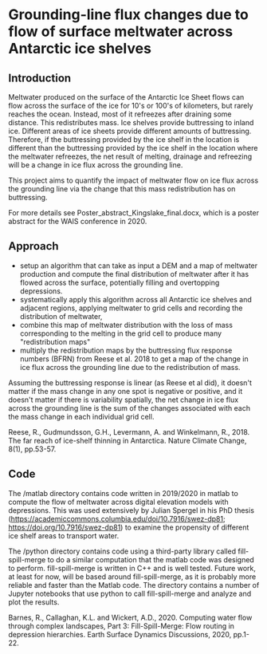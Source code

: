 # Grounding-line flux changes due to flow of surface meltwater across Antarctic ice shelves 

## Introduction 
Meltwater produced on the surface of the Antarctic Ice Sheet flows can flow across the surface of the ice for 10's or 100's of kilometers, but rarely reaches the ocean. Instead, most of it refreezes after draining some distance. This redistributes mass. Ice shelves provide buttressing to inland ice. Different areas of ice sheets provide different amounts of buttressing. Therefore, if the buttressing provided by the ice shelf in the location is different than the buttressing provided by the ice shelf in the location where the meltwater refreezes, the net result of melting, drainage and refreezing will be a change in ice flux across the grounding line.

This project aims to quantify the impact of meltwater flow on ice flux across the grounding line via the change that this mass redistribution has on buttressing.

For more details see Poster_abstract_Kingslake_final.docx, which is a poster abstract for the WAIS conference in 2020.

## Approach
- setup an algorithm that can take as input a DEM and a map of meltwater production and compute the final distribution of meltwater after it has flowed across the surface, potentially filling and overtopping depressions. 
- systematically apply this algorithm across all Antarctic ice shelves and adjacent regions, applying meltwater to grid cells and recording the distribution of meltwater, 
- combine this map of meltwater distribution with the loss of mass corresponding to the melting in the grid cell to produce many "redistribution maps"
- multiply the redistribution maps by the buttressing flux response numbers (BFRN) from Reese et al. 2018 to get a map of the change in ice flux across the grounding line due to the redistribution of mass. 

Assuming the buttressing response is linear (as Reese et al did), it doesn't matter if the mass change in any one spot is negative or positive, and it doesn't matter if there is variability spatially, the net change in ice flux across the grounding line is the sum of the changes associated with each the mass change in each individual grid cell.

Reese, R., Gudmundsson, G.H., Levermann, A. and Winkelmann, R., 2018. The far reach of ice-shelf thinning in Antarctica. Nature Climate Change, 8(1), pp.53-57.

## Code

The /matlab directory contains code written in 2019/2020 in matlab to compute the flow of meltwater across digital elevation models with depressions. This was used extensively by Julian Spergel in his PhD thesis (https://academiccommons.columbia.edu/doi/10.7916/swez-dp81; https://doi.org/10.7916/swez-dp81) to examine the propensity of different ice shelf areas to transport water. 

The /python directory contains code using a third-party library called fill-spill-merge to do a similar computation that the matlab code was designed to perform. fill-spill-merge is written in C++ and is well tested. Future work, at least for now, will be based around fill-spill-merge, as it is probably more reliable and faster than the Matlab code. The directory contains a number of Jupyter notebooks that use python to call fill-spill-merge and analyze and plot the results. 

Barnes, R., Callaghan, K.L. and Wickert, A.D., 2020. Computing water flow through complex landscapes, Part 3: Fill-Spill-Merge: Flow routing in depression hierarchies. Earth Surface Dynamics Discussions, 2020, pp.1-22.